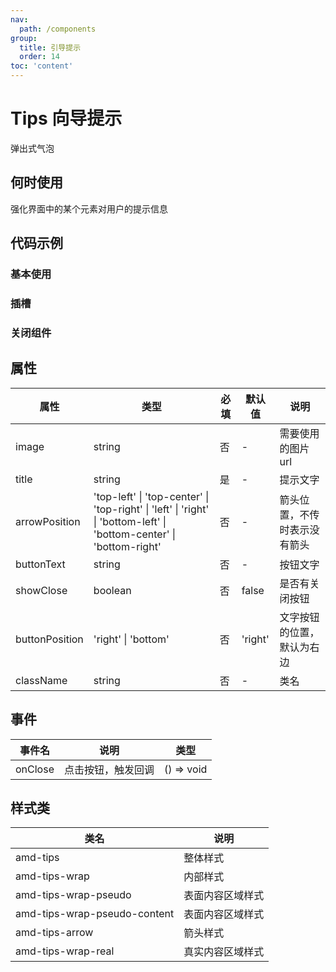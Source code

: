 ```yaml
---
nav:
  path: /components
group:
  title: 引导提示
  order: 14
toc: 'content'
---
```

# Tips 向导提示
弹出式气泡
## 何时使用
强化界面中的某个元素对用户的提示信息
## 代码示例
### 基本使用
<code src='../../demo/pages/Tips'></code>

### 插槽
<code src='../../demo/pages/TipsSlot'></code>

### 关闭组件
<code src='../../demo/pages/TipsClose'></code>


## 属性
| 属性 | 类型 | 必填 | 默认值 | 说明 |
| -----|-----|-----|-----|----- |
| image | string | 否 | - | 需要使用的图片 url |
| title | string | 是 | - | 提示文字 |
| arrowPosition | 'top-left' &verbar; 'top-center' &verbar; 'top-right' &verbar; 'left' &verbar; 'right' &verbar; 'bottom-left' &verbar; 'bottom-center' &verbar; 'bottom-right' | 否 | - | 箭头位置，不传时表示没有箭头 |
| buttonText | string | 否 | - | 按钮文字 |
| showClose | boolean | 否 | false | 是否有关闭按钮 |
| buttonPosition | 'right' &verbar; 'bottom' | 否 | 'right' | 文字按钮的位置，默认为右边 |
| className | string | 否 | - | 类名 |

## 事件
| 事件名 | 说明 | 类型 |
| -----|-----|-----|
| onClose | 点击按钮，触发回调 | () => void |

## 样式类
| 类名 | 说明 |
| ----|----|
| amd-tips | 整体样式 |
| amd-tips-wrap | 内部样式 |
| amd-tips-wrap-pseudo | 表面内容区域样式 |
| amd-tips-wrap-pseudo-content | 表面内容区域样式 |
| amd-tips-arrow | 箭头样式 |
| amd-tips-wrap-real | 真实内容区域样式 |
